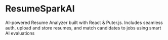 # ResumeSparkAI
AI-powered Resume Analyzer built with React & Puter.js. Includes seamless auth, upload and store resumes, and match candidates to jobs using smart AI evaluations
